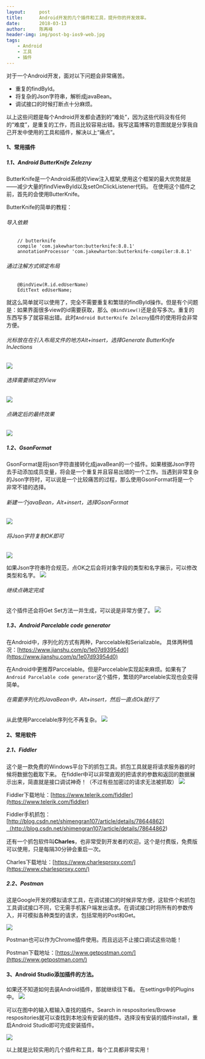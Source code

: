 ```yaml
---
layout:     post
title:      Android开发的几个插件和工具，提升你的开发效率。
date:       2018-03-13
author:     陈再峰
header-img: img/post-bg-ios9-web.jpg
tags:
    - Android
	- 工具
	- 插件
---
```




对于一个Android开发，面对以下问题会非常痛苦。
* 重复的findById。
* 将复杂的Json字符串，解析成javaBean。
* 调试接口的时候打断点十分麻烦。

以上这些问题是每个Android开发都会遇到的“难处”，因为这些代码没有任何的“难度”，是重复的工作，而且比较容易出错。我写这篇博客的意图就是分享我自己开发中使用的工具和插件，解决以上“痛点”。

#### 1、常用插件

##### 1.1、Android ButterKnife Zelezny
ButterKnife是一个Android系统的View注入框架,使用这个框架的最大优势就是——减少大量的findViewById以及setOnClickListener代码。
在使用这个插件之前，首先的会使用ButterKnife。    

ButterKnife的简单的教程：

###### 导入依赖
```
    // butterknife
    compile 'com.jakewharton:butterknife:8.8.1'
    annotationProcessor 'com.jakewharton:butterknife-compiler:8.8.1'
```

###### 通过注解方式绑定布局

```
    @BindView(R.id.edUserName)
    EditText edUserName;
```
就这么简单就可以使用了，完全不需要重复和繁琐的findById操作。但是有个问题是：如果界面很多view的id需要获取，那么``` @BindView()```还是会写多次。重复的东西写多了就容易出错。此时```Android ButterKnife Zelezny```插件的使用将会非常方便。

###### 光标放在在引入布局文件的地方Alt+insert，选择Generate ButterKnife InJections

![](https://upload-images.jianshu.io/upload_images/1930161-73a7fd8b0ec4abd2.png?imageMogr2/auto-orient/strip%7CimageView2/2/w/1240)

###### 选择需要绑定的View 
![](https://upload-images.jianshu.io/upload_images/1930161-db866d586188d332.png?imageMogr2/auto-orient/strip%7CimageView2/2/w/1240)

###### 点确定后的最终效果
![](https://upload-images.jianshu.io/upload_images/1930161-57fd1bb56398c64f.png?imageMogr2/auto-orient/strip%7CimageView2/2/w/1240)

##### 1.2、GsonFormat
GsonFormat是将json字符直接转化成javaBean的一个插件。如果根据Json字符去手动添加成员变量，将会是一个重复并且容易出错的一个工作。当遇到非常复杂的Json字符时，可以说是一个比较痛苦的过程，那么使用GsonFormat将是一个非常不错的选择。

###### 新建一个javaBean，Alt+insert，选择GsonFormat
![](https://upload-images.jianshu.io/upload_images/1930161-fe939f2077d9195f.png?imageMogr2/auto-orient/strip%7CimageView2/2/w/1240)


###### 将Json字符复制OK即可
![](https://upload-images.jianshu.io/upload_images/1930161-53968f282944f3f1.png?imageMogr2/auto-orient/strip%7CimageView2/2/w/1240)

如果Json字符串符合规范，点OK之后会将对象字段的类型和名字展示，可以修改类型和名字。
![](https://upload-images.jianshu.io/upload_images/1930161-b5a95d02b133e878.png?imageMogr2/auto-orient/strip%7CimageView2/2/w/1240)

###### 继续点确定完成

这个插件还会将Get Set方法一并生成，可以说是非常方便了。
![](https://upload-images.jianshu.io/upload_images/1930161-a035b83fe6f3f8da.png?imageMogr2/auto-orient/strip%7CimageView2/2/w/1240)


##### 1.3、Android Parcelable code generator
在Android中，序列化的方式有两种，Parccelable和Serializable。
具体两种情况：[https://www.jianshu.com/p/1e07d93954d0](https://www.jianshu.com/p/1e07d93954d0)  

在Android中更推荐Parccelable。但是Parccelable实现起来麻烦。如果有了```Android Parcelable code generator```这个插件，繁琐的Parcelable实现也会变得简单。

###### 在需要序列化的JavaBean中，Alt+insert，然后一直点Ok就行了

从此使用Parccelable序列化不再复杂。
![](https://upload-images.jianshu.io/upload_images/1930161-cba14295384bf8b3.png?imageMogr2/auto-orient/strip%7CimageView2/2/w/1240)


#### 2、常用软件

##### 2.1、Fiddler
这个是一款免费的Windows平台下的抓包工具。抓包工具就是将请求服务器的时候将数据包截取下来。
在fiddler中可以非常直观的把请求的参数和返回的数据展示出来，简直就是接口调试神奇！（不过有些加密过的请求无法被抓取）
![](https://upload-images.jianshu.io/upload_images/1930161-5c48193f6c1d5036.png?imageMogr2/auto-orient/strip%7CimageView2/2/w/1240)

Fiddler下载地址：[https://www.telerik.com/fiddler](https://www.telerik.com/fiddler)

Fiddler手机抓包：[http://blog.csdn.net/shimengran107/article/details/78644862]（http://blog.csdn.net/shimengran107/article/details/78644862)

还有一个抓包软件叫**Charles**，也非常受到开发者的欢迎。这个是付费版，免费版可以使用，只是每隔30分钟会重启一次。

Charles下载地址：[https://www.charlesproxy.com/](https://www.charlesproxy.com/)

##### 2.2、Postman
这是Google开发的模拟请求工具，在调试接口的时候非常方便，这软件个和抓包工具调试接口不同，它无需手机客户端发出请求。在调试接口时将所有的参数传入，并可模拟各种类型的请求，包括常用的Post和Get。  

![](https://upload-images.jianshu.io/upload_images/1930161-ee8ec13dc6f91ea5.png?imageMogr2/auto-orient/strip%7CimageView2/2/w/1240)

Postman也可以作为Chrome插件使用。而且远远不止接口调试这些功能！

Postman下载地址：[https://www.getpostman.com/](https://www.getpostman.com/)


#### 3、Android Studio添加插件的方法。
如果还不知道如何去装Android插件，那就继续往下看。
在settings中的Plugins中。
![](https://upload-images.jianshu.io/upload_images/1930161-2d63d92cd04e0009.png?imageMogr2/auto-orient/strip%7CimageView2/2/w/1240)


可以在图中的输入框输入查找的插件。Search in respositories/Browse respositories就可以查找到本地没有安装的插件。选择没有安装的插件install，重启Android Studio即可完成安装插件。

![](https://upload-images.jianshu.io/upload_images/1930161-fb494634cb40a9a3.png?imageMogr2/auto-orient/strip%7CimageView2/2/w/1240)

以上就是比较实用的几个插件和工具，每个工具都非常实用！
